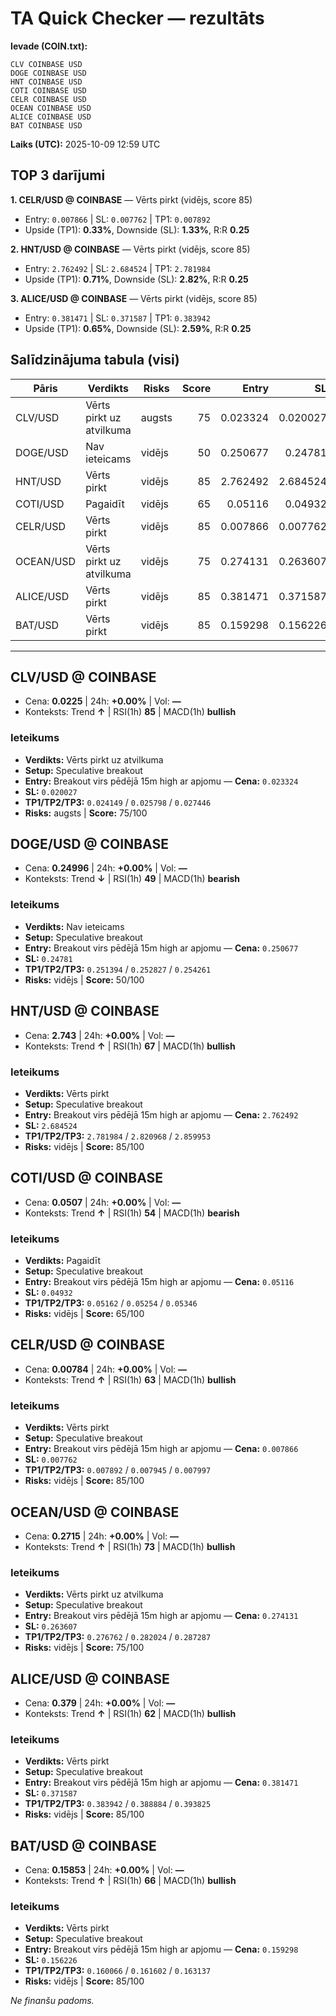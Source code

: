 # TA Quick Checker — rezultāts

**Ievade (COIN.txt):**
```
CLV COINBASE USD
DOGE COINBASE USD
HNT COINBASE USD
COTI COINBASE USD
CELR COINBASE USD
OCEAN COINBASE USD
ALICE COINBASE USD
BAT COINBASE USD
```
**Laiks (UTC):** 2025-10-09 12:59 UTC

## TOP 3 darījumi
**1. CELR/USD @ COINBASE** — Vērts pirkt (vidējs, score 85)
- Entry: `0.007866` | SL: `0.007762` | TP1: `0.007892`
- Upside (TP1): **0.33%**, Downside (SL): **1.33%**, R:R **0.25**

**2. HNT/USD @ COINBASE** — Vērts pirkt (vidējs, score 85)
- Entry: `2.762492` | SL: `2.684524` | TP1: `2.781984`
- Upside (TP1): **0.71%**, Downside (SL): **2.82%**, R:R **0.25**

**3. ALICE/USD @ COINBASE** — Vērts pirkt (vidējs, score 85)
- Entry: `0.381471` | SL: `0.371587` | TP1: `0.383942`
- Upside (TP1): **0.65%**, Downside (SL): **2.59%**, R:R **0.25**

## Salīdzinājuma tabula (visi)
| Pāris | Verdikts | Risks | Score | Entry | SL | TP1 | Upside% | Downside% | R:R | RSI(1h) | MACD | 24h% | Cena |
|---|---|---|---:|---:|---:|---:|---:|---:|---:|---:|---|---:|---:|
| CLV/USD | Vērts pirkt uz atvilkuma | augsts | 75 | 0.023324 | 0.020027 | 0.024149 | 3.54% | 14.14% | 0.25 | 85 | bullish | +0.00% | 0.0225 |
| DOGE/USD | Nav ieteicams | vidējs | 50 | 0.250677 | 0.24781 | 0.251394 | 0.29% | 1.14% | 0.25 | 49 | bearish | +0.00% | 0.24996 |
| HNT/USD | Vērts pirkt | vidējs | 85 | 2.762492 | 2.684524 | 2.781984 | 0.71% | 2.82% | 0.25 | 67 | bullish | +0.00% | 2.743 |
| COTI/USD | Pagaidīt | vidējs | 65 | 0.05116 | 0.04932 | 0.05162 | 0.90% | 3.60% | 0.25 | 54 | bearish | +0.00% | 0.0507 |
| CELR/USD | Vērts pirkt | vidējs | 85 | 0.007866 | 0.007762 | 0.007892 | 0.33% | 1.33% | 0.25 | 63 | bullish | +0.00% | 0.00784 |
| OCEAN/USD | Vērts pirkt uz atvilkuma | vidējs | 75 | 0.274131 | 0.263607 | 0.276762 | 0.96% | 3.84% | 0.25 | 73 | bullish | +0.00% | 0.2715 |
| ALICE/USD | Vērts pirkt | vidējs | 85 | 0.381471 | 0.371587 | 0.383942 | 0.65% | 2.59% | 0.25 | 62 | bullish | +0.00% | 0.379 |
| BAT/USD | Vērts pirkt | vidējs | 85 | 0.159298 | 0.156226 | 0.160066 | 0.48% | 1.93% | 0.25 | 66 | bullish | +0.00% | 0.15853 |

---

## CLV/USD @ COINBASE
- Cena: **0.0225** | 24h: **+0.00%** | Vol: **—**
- Konteksts: Trend **↑** | RSI(1h) **85** | MACD(1h) **bullish**

### Ieteikums
- **Verdikts:** Vērts pirkt uz atvilkuma
- **Setup:** Speculative breakout
- **Entry:** Breakout virs pēdējā 15m high ar apjomu  — **Cena:** `0.023324`
- **SL:** `0.020027`
- **TP1/TP2/TP3:** `0.024149` / `0.025798` / `0.027446`
- **Risks:** augsts | **Score:** 75/100

## DOGE/USD @ COINBASE
- Cena: **0.24996** | 24h: **+0.00%** | Vol: **—**
- Konteksts: Trend **↓** | RSI(1h) **49** | MACD(1h) **bearish**

### Ieteikums
- **Verdikts:** Nav ieteicams
- **Setup:** Speculative breakout
- **Entry:** Breakout virs pēdējā 15m high ar apjomu  — **Cena:** `0.250677`
- **SL:** `0.24781`
- **TP1/TP2/TP3:** `0.251394` / `0.252827` / `0.254261`
- **Risks:** vidējs | **Score:** 50/100

## HNT/USD @ COINBASE
- Cena: **2.743** | 24h: **+0.00%** | Vol: **—**
- Konteksts: Trend **↑** | RSI(1h) **67** | MACD(1h) **bullish**

### Ieteikums
- **Verdikts:** Vērts pirkt
- **Setup:** Speculative breakout
- **Entry:** Breakout virs pēdējā 15m high ar apjomu  — **Cena:** `2.762492`
- **SL:** `2.684524`
- **TP1/TP2/TP3:** `2.781984` / `2.820968` / `2.859953`
- **Risks:** vidējs | **Score:** 85/100

## COTI/USD @ COINBASE
- Cena: **0.0507** | 24h: **+0.00%** | Vol: **—**
- Konteksts: Trend **↑** | RSI(1h) **54** | MACD(1h) **bearish**

### Ieteikums
- **Verdikts:** Pagaidīt
- **Setup:** Speculative breakout
- **Entry:** Breakout virs pēdējā 15m high ar apjomu  — **Cena:** `0.05116`
- **SL:** `0.04932`
- **TP1/TP2/TP3:** `0.05162` / `0.05254` / `0.05346`
- **Risks:** vidējs | **Score:** 65/100

## CELR/USD @ COINBASE
- Cena: **0.00784** | 24h: **+0.00%** | Vol: **—**
- Konteksts: Trend **↑** | RSI(1h) **63** | MACD(1h) **bullish**

### Ieteikums
- **Verdikts:** Vērts pirkt
- **Setup:** Speculative breakout
- **Entry:** Breakout virs pēdējā 15m high ar apjomu  — **Cena:** `0.007866`
- **SL:** `0.007762`
- **TP1/TP2/TP3:** `0.007892` / `0.007945` / `0.007997`
- **Risks:** vidējs | **Score:** 85/100

## OCEAN/USD @ COINBASE
- Cena: **0.2715** | 24h: **+0.00%** | Vol: **—**
- Konteksts: Trend **↑** | RSI(1h) **73** | MACD(1h) **bullish**

### Ieteikums
- **Verdikts:** Vērts pirkt uz atvilkuma
- **Setup:** Speculative breakout
- **Entry:** Breakout virs pēdējā 15m high ar apjomu  — **Cena:** `0.274131`
- **SL:** `0.263607`
- **TP1/TP2/TP3:** `0.276762` / `0.282024` / `0.287287`
- **Risks:** vidējs | **Score:** 75/100

## ALICE/USD @ COINBASE
- Cena: **0.379** | 24h: **+0.00%** | Vol: **—**
- Konteksts: Trend **↑** | RSI(1h) **62** | MACD(1h) **bullish**

### Ieteikums
- **Verdikts:** Vērts pirkt
- **Setup:** Speculative breakout
- **Entry:** Breakout virs pēdējā 15m high ar apjomu  — **Cena:** `0.381471`
- **SL:** `0.371587`
- **TP1/TP2/TP3:** `0.383942` / `0.388884` / `0.393825`
- **Risks:** vidējs | **Score:** 85/100

## BAT/USD @ COINBASE
- Cena: **0.15853** | 24h: **+0.00%** | Vol: **—**
- Konteksts: Trend **↑** | RSI(1h) **66** | MACD(1h) **bullish**

### Ieteikums
- **Verdikts:** Vērts pirkt
- **Setup:** Speculative breakout
- **Entry:** Breakout virs pēdējā 15m high ar apjomu  — **Cena:** `0.159298`
- **SL:** `0.156226`
- **TP1/TP2/TP3:** `0.160066` / `0.161602` / `0.163137`
- **Risks:** vidējs | **Score:** 85/100

*Ne finanšu padoms.*
